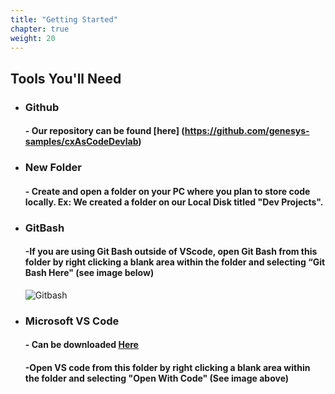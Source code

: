 ```yaml
---
title: "Getting Started"
chapter: true
weight: 20
---
```


## Tools You'll Need


* ### Github 
    #### - Our repository can be found [here] (https://github.com/genesys-samples/cxAsCodeDevlab)

* ### New Folder
    #### - Create and open a folder on your PC where you plan to store code locally. Ex: We created a folder on our Local Disk titled "Dev Projects".

* ### GitBash
    #### -If you are using Git Bash outside of VScode, open Git Bash from this folder by right clicking a blank area within the folder and selecting “Git Bash Here" (see image below)
    ![Gitbash](/images/gitbash.png)
    
* ### Microsoft VS Code
    #### - Can be downloaded [Here](https://code.visualstudio.com/download)
    #### -Open VS code from this folder by right clicking a blank area within the folder and selecting "Open With Code" (See image above)

